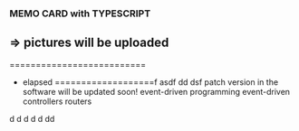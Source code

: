 ### MEMO CARD with TYPESCRIPT
=> pictures will be uploaded
--------------------------
==========================
- elapsed
===================f
asdf
dd
dsf
patch version in the software  will be updated soon!
event-driven programming
event-driven
controllers
routers

d
d
d
d
d
dd

